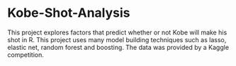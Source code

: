 # Kobe-Shot-Analysis
This project explores factors that predict whether or not Kobe will make his shot in R. This project uses many model building techniques such as lasso, elastic net, random forest and boosting. The data was provided by a Kaggle competition.
